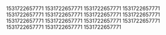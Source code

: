 1531722657771
1531722657771
1531722657771
1531722657771
1531722657771
1531722657771
1531722657771
1531722657771
1531722657771
1531722657771
1531722657771
1531722657771
1531722657771
1531722657771
1531722657771